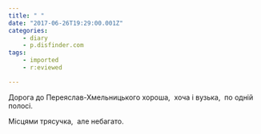 ```yaml
---
title: " "
date: "2017-06-26T19:29:00.001Z"
categories:
    - diary
    - p.disfinder.com
tags:
    - imported
    - r:eviewed

---
```


Дорога до Переяслав-Хмельницького хороша,  хоча і вузька,  по одній полосі.

Місцями трясучка,  але небагато.
